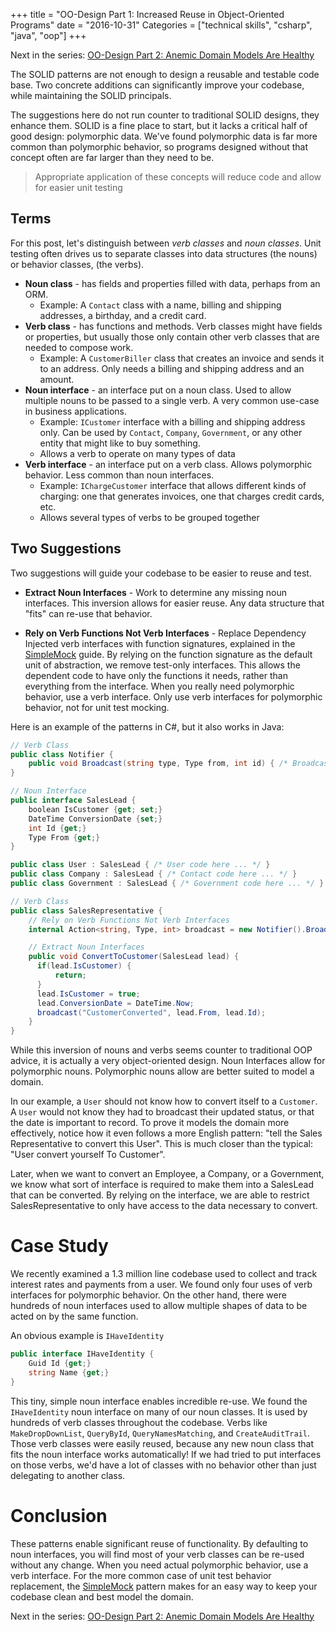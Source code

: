 +++
title = "OO-Design Part 1: Increased Reuse in Object-Oriented Programs"
date = "2016-10-31"
Categories = ["technical skills", "csharp", "java",  "oop"]
+++

Next in the series: [OO-Design Part 2: Anemic Domain Models Are Healthy](/anemic-domain-model/)

The SOLID patterns are not enough to design a reusable and testable code base.
Two concrete additions can significantly improve your codebase, while
maintaining the SOLID principals.

The suggestions here do not run counter to traditional SOLID designs, they
enhance them. SOLID is a fine place to start, but it lacks a critical half of
good design: polymorphic data. We've found polymorphic data is far more common
than polymorphic behavior, so programs designed without that concept often are
far larger than they need to be.

> Appropriate application of these concepts will reduce code and allow for easier unit testing

## Terms

For this post, let's distinguish between _verb classes_ and _noun classes_. Unit
testing often drives us to separate classes into data structures (the nouns) or
behavior classes, (the verbs).

* **Noun class** - has fields and properties filled with data, perhaps from an ORM.
  * Example: A ```Contact``` class with a name, billing and shipping addresses,
    a birthday, and a credit card.
* **Verb class** - has functions and methods. Verb classes might have fields or
  properties, but usually those only contain other verb classes that are
  needed to compose work.
  * Example: A ```CustomerBiller``` class that creates an invoice and sends it
    to an address. Only needs a billing and shipping address and an amount.
* **Noun interface** - an interface put on a noun class. Used to allow multiple
  nouns to be passed to a single verb. A very common use-case in business
  applications.
  * Example: ```ICustomer``` interface with a billing and shipping address
    only. Can be used by ```Contact```, ```Company```, ```Government```,
    or any other entity that might like to buy something.
  * Allows a verb to operate on many types of data
* **Verb interface** - an interface put on a verb class. Allows polymorphic
  behavior. Less common than noun interfaces.
  * Example: ```IChargeCustomer``` interface that allows different kinds of
    charging: one that generates invoices, one that charges credit cards, etc.
  * Allows several types of verbs to be grouped together

## Two Suggestions

Two suggestions will guide your codebase to be easier to reuse and test.

* **Extract Noun Interfaces** - Work to determine any missing noun interfaces.
  This inversion allows for easier reuse. Any data structure that "fits" can
  re-use that behavior. 
- **Rely on Verb Functions Not Verb Interfaces** - Replace Dependency
  Injected verb interfaces with function signatures, explained in the
  [SimpleMock](/simplemock-unit-test-mocking/)
  guide. By relying on the function signature as the default unit of
  abstraction, we remove test-only interfaces. This allows the dependent code to
  have only the functions it needs, rather than everything from the interface.
  When you really need polymorphic behavior, use a verb interface. Only use
  verb interfaces for polymorphic behavior, not for unit test mocking.

Here is an example of the patterns in C#, but it also works in Java:

``` csharp
// Verb Class
public class Notifier {
    public void Broadcast(string type, Type from, int id) { /* Broadcast code here ...*/ }
}

// Noun Interface
public interface SalesLead {
    boolean IsCustomer {get; set;}
    DateTime ConversionDate {set;}
    int Id {get;}
    Type From {get;}
}

public class User : SalesLead { /* User code here ... */ }
public class Company : SalesLead { /* Contact code here ... */ }
public class Government : SalesLead { /* Government code here ... */ }

// Verb Class
public class SalesRepresentative {
    // Rely on Verb Functions Not Verb Interfaces
    internal Action<string, Type, int> broadcast = new Notifier().Broadcast;

    // Extract Noun Interfaces
    public void ConvertToCustomer(SalesLead lead) {
      if(lead.IsCustomer) {
          return;
      }
      lead.IsCustomer = true;
      lead.ConversionDate = DateTime.Now;
      broadcast("CustomerConverted", lead.From, lead.Id);
    }
}
```

While this inversion of nouns and verbs seems counter to traditional OOP advice,
it is actually a very object-oriented design. Noun Interfaces allow for
polymorphic nouns. Polymorphic nouns allow are better suited to model a domain.

In our example, a ```User``` should not know how to convert itself to a
```Customer```. A ```User``` would not know they had to broadcast their updated
status, or that the date is important to record. To prove it models the domain
more effectively, notice how it even follows a more English pattern: "tell the
Sales Representative to convert this User". This is much closer than the
typical: "User convert yourself To Customer".

Later, when we want to convert an Employee, a Company, or a Government, we know
what sort of interface is required to make them into a SalesLead that can be
converted. By relying on the interface, we are able to restrict
SalesRepresentative to only have access to the data necessary to convert.

# Case Study

We recently examined a 1.3 million line codebase used to collect and track
interest rates and payments from a user. We found only four uses of verb
interfaces for polymorphic behavior. On the other hand, there were hundreds of
noun interfaces used to allow multiple shapes of data to be acted on by the
same function.

An obvious example is ```IHaveIdentity```

``` csharp
public interface IHaveIdentity {
    Guid Id {get;}
    string Name {get;}
}
```

This tiny, simple noun interface enables incredible re-use. We found the
```IHaveIdentity``` noun interface on many of our noun classes. It is used by
hundreds of verb classes throughout the codebase. Verbs like
```MakeDropDownList```, ```QueryById```, ```QueryNamesMatching```, and
```CreateAuditTrail```. Those verb classes were easily reused, because any new
noun class that fits the noun interface works automatically! If we had tried to
put interfaces on those verbs, we'd have a lot of classes with no behavior other
than just delegating to another class.

# Conclusion 

These patterns enable significant reuse of functionality. By defaulting to noun
interfaces, you will find most of your verb classes can be re-used without any
change. When you need actual polymorphic behavior, use a verb interface. For the
more common case of unit test behavior replacement, the
[SimpleMock](/simplemock-unit-test-mocking/) pattern makes for an easy way to
keep your codebase clean and best model the domain.

Next in the series: [OO-Design Part 2: Anemic Domain Models Are Healthy](/anemic-domain-model/)
